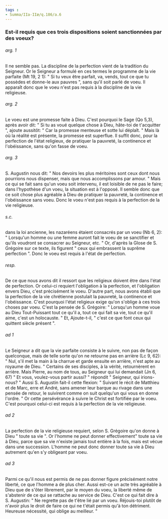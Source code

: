 ```yaml
---
tags : 
- Summa/IIa-IIæ/q.186/a.6
---
```


### Est-il requis que ces trois dispositions soient sanctionnées par des voeux?

###### arg. 1
Il ne semble pas. La discipline de la perfection vient de la tradition du Seigneur. Or le Seigneur a formulé en ces termes le programme de la vie parfaite (Mt 19, 2 1): " Si tu veux être parfait, va, vends, tout ce que tu possèdes et donne-le aux pauvres ", sans qu'il soit parlé de voeu. Il apparaît donc que le voeu n'est pas requis à la discipline de la vie religieuse. 

###### arg. 2
Le voeu est une promesse faite à Dieu. C'est pourquoi le Sage (Qo 5,3), après avoir dit: " Si tu as voué quelque chose à Dieu, hâte-toi de t'acquitter ", ajoute aussitôt: " Car la promesse menteuse et sotte lui déplaît. " Mais là où la réalité est présente, la promesse est superflue. Il suffit donc, pour la perfection de l'état religieux, de pratiquer la pauvreté, la continence et l'obéissance, sans qu'on fasse de voeu. 

###### arg. 3
S. Augustin nous dit: " Nos devoirs les plus méritoires sont ceux dont nous pourrions nous dispenser, mais que nous accomplissons par amour. " Mais ce qui se fait sans qu'un voeu soit intervenu, il est loisible de ne pas le faire; dans l'hypothèse d'un voeu, la situation est à l'opposé. Il semble donc que ce soit chose plus agréable à Dieu de pratiquer la pauvreté, la continence et l'obéissance sans voeu. Donc le voeu n'est pas requis à la perfection de la vie religieuse. 

###### s.c.
dans la loi ancienne, les nazaréens étaient consacrés par un voeu (Nb 6, 2): " Lorsqu'un homme ou une femme auront fait le voeu de se sanctifier et qu'ils voudront se consacrer au Seigneur, etc. " Or, d'après la Glose de S. Grégoire sur ce texte, ils figurent " ceux qui embrassent la suprême perfection ". Donc le voeu est requis à l'état de perfection. 

###### resp.
De ce que nous avons dit il ressort que les religieux doivent être dans l'état de perfection. Or celui-ci requiert l'obligation à la perfection, et l'obligation envers Dieu, c'est précisément le voeu. D'autre part, nous avons établi que la perfection de la vie chrétienne postulait la pauvreté, la continence et l'obéissance. C'est pourquoi l'état religieux exige qu'on s'oblige à ces trois choses par voeu. C'est la pensée de S. Grégoire: " Lorsqu'un homme voue au Dieu Tout-Puissant tout ce qu'il a, tout ce qui fait sa vie, tout ce qu'il aime, c'est un holocauste. " Et, Ajoute-t-il, " c'est ce que font ceux qui quittent siècle présent ". 

###### ad 1
Le Seigneur a dit que la vie parfaite consiste à le suivre, non pas de façon quelconque, mais de telle sorte qu'on ne retourne pas en arrière (Lc 9, 62): " Nul, s'il met la main à la charrue et garde ensuite en arrière, n'est apte au royaume de Dieu. " Certains de ses disciples, à la vérité, retournèrent en arrière. Mais Pierre, au nom de tous, au Seigneur qui lui demandait (Jn 6, 67) " Et vous, voulez-vous partir aussi? " répondit " Seigneur, qui irions-nous? " Aussi S. Augustin fait-il cette flexion: " Suivant le récit de Matthieu et de Marc, erre et André, sans amener leur barque au rivage dans une pensée de retour, le suivirent comme on suit quelqu'un qui vous en donne l'ordre. " Or cette persévérance à suivre le Christ est fortifiée par le voeu. C'est pourquoi celui-ci est requis à la perfection de la vie religieuse. 

###### ad 2
La perfection de la vie religieuse requiert, selon S. Grégoire qu'on donne à Dieu " toute sa vie ". Or l'homme ne peut donner effectivement" toute sa vie à Dieu, parce que sa vie n'existe jamais tout entière à la fois, mais est vécue dans une succession. L'homme ne peut donc donner toute sa vie à Dieu autrement qu'en s'y obligeant par voeu. 

###### ad 3
Parmi ce qu'il nous est permis de ne pas donner figure précisément notre liberté, ce que l'homme a de plus cher. Aussi est-ce un acte très agréable à Dieu que de s'ôter librement, par le moyen du voeu, la liberté même de s'abstenir de ce qui se rattache au service de Dieu. C'est ce qui fait dire à S. Augustin: " Ne regrette pas de t'être lié par un voeu. Réjouis-toi plutôt de n'avoir plus le droit de faire ce qui ne t'était permis qu'à ton détriment. Heureuse nécessité, qui oblige au meilleur. " 

